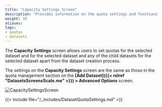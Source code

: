 ```yaml
---
title: "Capacity Settings Screen"
description: "Provides information on the quota settings and functions found on the Capacity Settings screen."
weight: 30
aliases:
tags:
- quotas
- datasets
---
```


The **Capacity Settings** screen allows users to set quotas for the selected dataset and for the selected dataset and any of the child datasets for the selected dataset apart from the dataset creation process.

The settings on the **Capacity Settings** screen are the same as those in the quota management section on the **[Add Dataset]({{< relref "DatasetsScreensScale.me" >}}) > Advanced Options** screen.

![CapacitySettingsScreen](/images/SCALE/Datasets/CapacitySettingsScreen.png "Capacity Settings Screen")

{{< include file="/_includes/DatasetQuotaSettings.md" >}}
